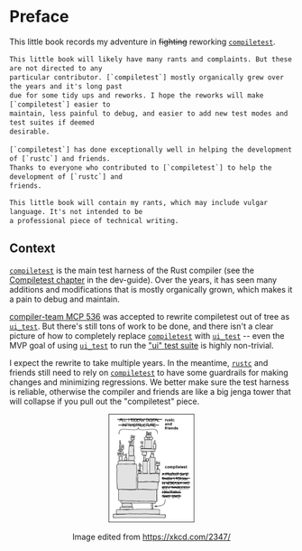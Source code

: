 # Preface

This little book records my adventure in ~~fighting~~ reworking [`compiletest`].

```admonish success title="Kudos to people who have contributed to compiletest"
This little book will likely have many rants and complaints. But these are not directed to any
particular contributor. [`compiletest`] mostly organically grew over the years and it's long past
due for some tidy ups and reworks. I hope the reworks will make [`compiletest`] easier to
maintain, less painful to debug, and easier to add new test modes and test suites if deemed
desirable.

[`compiletest`] has done exceptionally well in helping the development of [`rustc`] and friends.
Thanks to everyone who contributed to [`compiletest`] to help the development of [`rustc`] and
friends.
```

```admonish warning title="Content Warning: Here Be Dragons"
This little book will contain my rants, which may include vulgar language. It's not intended to be
a professional piece of technical writing.
```

## Context

[`compiletest`] is the main test harness of the Rust compiler (see the [Compiletest chapter] in the
dev-guide). Over the years, it has seen many additions and modifications that is mostly organically
grown, which makes it a pain to debug and maintain.

[compiler-team MCP 536][mcp-536] was accepted to rewrite compiletest out of tree as [`ui_test`]. But
there's still tons of work to be done, and there isn't a clear picture of how to completely replace
[`compiletest`] with [`ui_test`] -- even the MVP goal of using [`ui_test`] to run the ["ui" test
suite][ui-test-suite] is highly non-trivial.

I expect the rewrite to take multiple years. In the meantime, [`rustc`] and friends still need to
rely on [`compiletest`] to have some guardrails for making changes and minimizing regressions. We
better make sure the test harness is reliable, otherwise the compiler and friends are like a big
jenga tower that will collapse if you pull out the "compiletest" piece.

<div align="center">
  <img src="./preface/compiletest.png" width="30%" />

  Image edited from <https://xkcd.com/2347/>
</div>

[`compiletest`]: https://github.com/rust-lang/rust/tree/master/src/tools/compiletest
[Compiletest chapter]: https://rustc-dev-guide.rust-lang.org/tests/compiletest.html
[mcp-536]: https://github.com/rust-lang/compiler-team/issues/536
[`ui_test`]: https://github.com/oli-obk/ui_test
[ui-test-suite]: https://github.com/rust-lang/rust/tree/master/tests/ui
[`rustc`]: https://github.com/rust-lang/rust
